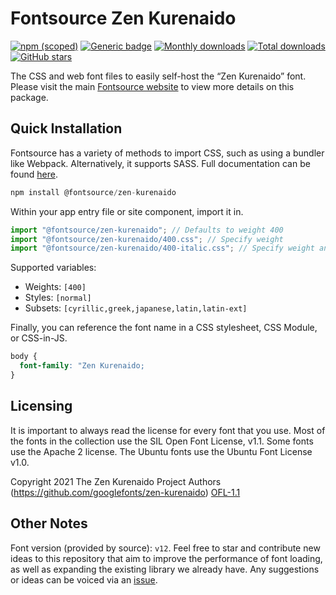 # Fontsource Zen Kurenaido

[![npm (scoped)](https://img.shields.io/npm/v/@fontsource/zen-kurenaido?color=brightgreen)](https://www.npmjs.com/package/@fontsource/zen-kurenaido) [![Generic badge](https://img.shields.io/badge/fontsource-passing-brightgreen)](https://github.com/fontsource/fontsource) [![Monthly downloads](https://badgen.net/npm/dm/@fontsource/zen-kurenaido)](https://github.com/fontsource/fontsource) [![Total downloads](https://badgen.net/npm/dt/@fontsource/zen-kurenaido)](https://github.com/fontsource/fontsource) [![GitHub stars](https://img.shields.io/github/stars/fontsource/fontsource.svg?style=social&label=Star)](https://github.com/fontsource/fontsource/stargazers)

The CSS and web font files to easily self-host the “Zen Kurenaido” font. Please visit the main [Fontsource website](https://fontsource.org/fonts/zen-kurenaido) to view more details on this package.

## Quick Installation

Fontsource has a variety of methods to import CSS, such as using a bundler like Webpack. Alternatively, it supports SASS. Full documentation can be found [here](https://fontsource.org/docs/getting-started/introduction).

```javascript
npm install @fontsource/zen-kurenaido
```

Within your app entry file or site component, import it in.

```javascript
import "@fontsource/zen-kurenaido"; // Defaults to weight 400
import "@fontsource/zen-kurenaido/400.css"; // Specify weight
import "@fontsource/zen-kurenaido/400-italic.css"; // Specify weight and style

```

Supported variables:
- Weights: `[400]`
- Styles: `[normal]`
- Subsets: `[cyrillic,greek,japanese,latin,latin-ext]`

Finally, you can reference the font name in a CSS stylesheet, CSS Module, or CSS-in-JS.

```css
body {
  font-family: "Zen Kurenaido;
}
```

## Licensing
It is important to always read the license for every font that you use.
Most of the fonts in the collection use the SIL Open Font License, v1.1. Some fonts use the Apache 2 license. The Ubuntu fonts use the Ubuntu Font License v1.0.

Copyright 2021 The Zen Kurenaido Project Authors (https://github.com/googlefonts/zen-kurenaido)
[OFL-1.1](http://scripts.sil.org/OFL)

## Other Notes
Font version (provided by source): `v12`.
Feel free to star and contribute new ideas to this repository that aim to improve the performance of font loading, as well as expanding the existing library we already have. Any suggestions or ideas can be voiced via an [issue](https://github.com/fontsource/fontsource/issues).